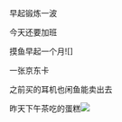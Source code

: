 早起锻炼一波

今天还要加班

摸鱼早起一个月![]

一张京东卡

之前买的耳机也闲鱼能卖出去

昨天下午茶吃的蛋糕![](http://upload-images.jianshu.io/upload_images/6904315-082d1866725600c3.jpg?imageMogr2/auto-orient/strip%7CimageView2/2/w/1080/q/50)
